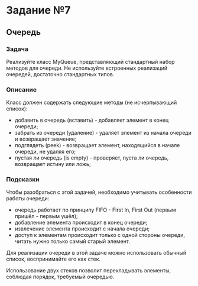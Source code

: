 # Задание №7

## Очередь

### Задача

Реализуйте класс MyQueue, представляющий стандартный набор методов для очереди.
Не используйте встроенных реализаций очередей, достаточно стандартных типов.

### Описание

Класс должен содержать следующие методы (не исчерпывающий список):

- добавить в очередь (вставить) - добавляет элемент в конец очереди;
- забрать из очереди (удаление) - удаляет элемент из начала очереди и возвращает значение;
- подглядеть (peek) - возвращает элемент, находящийся в начале очереди, не удаляя его;
- пустая ли очередь (is empty) - проверяет, пуста ли очередь, возвращает истину или ложь;

### Подсказки

Чтобы разобраться с этой задачей, необходимо учитывать особенности работы очереди:

- очередь работает по принципу FIFO - First In, First Out (первым пришёл - первым ушёл);
- добавление элемента происходит в конец очереди;
- извлечение элемента происходит с начала очереди;
- доступ к элементам происходит только с одной стороны очереди, читать нужно только самый старый элемент.

Для реализации очереди в этой задаче можно использовать обычный список, воспринимайте его как стек.

Использование двух стеков позволит перекладывать элементы, соблюдая порядок, требуемый очередью.
